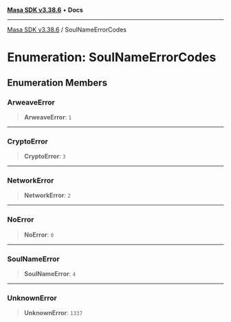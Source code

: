 [**Masa SDK v3.38.6**](../README.md) • **Docs**

***

[Masa SDK v3.38.6](../globals.md) / SoulNameErrorCodes

# Enumeration: SoulNameErrorCodes

## Enumeration Members

### ArweaveError

> **ArweaveError**: `1`

***

### CryptoError

> **CryptoError**: `3`

***

### NetworkError

> **NetworkError**: `2`

***

### NoError

> **NoError**: `0`

***

### SoulNameError

> **SoulNameError**: `4`

***

### UnknownError

> **UnknownError**: `1337`
